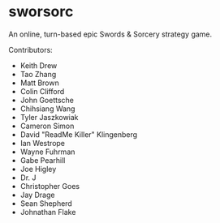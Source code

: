 sworsorc
========

An online, turn-based epic Swords & Sorcery strategy game.

Contributors:

 * Keith Drew
 * Tao Zhang
 * Matt Brown
 * Colin Clifford
 * John Goettsche
 * Chihsiang Wang
 * Tyler Jaszkowiak
 * Cameron Simon
 * David "ReadMe Killer" Klingenberg
 * Ian Westrope
 * Wayne Fuhrman
 * Gabe Pearhill
 * Joe Higley
 * Dr. J
 * Christopher Goes
 * Jay Drage
 * Sean Shepherd
 * Johnathan Flake
